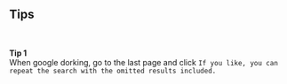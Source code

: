 ## Tips

<br/>

**Tip 1**<br/>
When google dorking, go to the last page and click `If you like, you can repeat the search with the omitted results included.`
